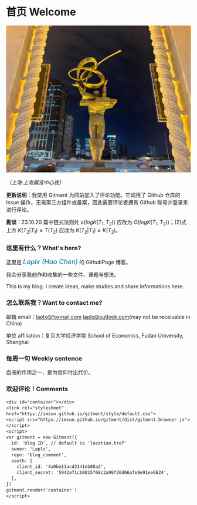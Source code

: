 # 首页 Welcome

![](./introg.jpg)

*（上海·上海展览中心夜）*

**更新说明**：我使用 Gitment 为网站加入了评论功能。它调用了 Github 仓库的 Issue 操作，无需第三方组件或备案，因此需要评论者拥有 Github 账号并登录来进行评论。

**勘误**：23.10.20 篇中链式法则处 $o(logK(T_1,T_2))$ 应改为 $O(logK(T_1,T_2))$；$(2)$式上方 $K(T_2|T_1) \le T(T_2)$ 应改为 $K(T_2|T_1) \le K(T_2)$。

### 这里有什么？What's here?

这里是 <font size=4 color=#006699><i>Laplx (Hao Chen)</i></font> 的 GithubPage 博客。

我会分享我创作和收集的一些文件、课题与想法。

This is my blog. I create ideas, make studies and share informations here.

### 怎么联系我？Want to contact me?

邮箱 email：laplx@foxmail.com  laplx@outlook.com(may not be receivable in China)

单位 affiliation：复旦大学经济学院 School of Economics, Fudan University, Shanghai

### 每周一句  Weekly sentence

血液的作用之一，是为信仰付出代价。

### 欢迎评论！Comments


```{div}
<div id="container"></div>
<link rel="stylesheet" href="https://imsun.github.io/gitment/style/default.css">
<script src="https://imsun.github.io/gitment/dist/gitment.browser.js"></script>
<script>
var gitment = new Gitment({
  id: 'blog ID', // default is 'location.href'
  owner: 'Laplx',
  repo: 'blog_comment',
  oauth: {
    client_id: '4a0be11acd2141eb88a2',
    client_secret: '5942a71cb0015f68c2a99f26d66afe8e91ee6624',
  },
})
gitment.render('container')
</script>
```
